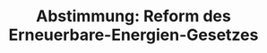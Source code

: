 ---
layout: abstimmung
title: "Abstimmung: Reform des Erneuerbare-Energien-Gesetzes"
categories:
 - Energie
 - Wirtschaft
tags:
 - Erneuerbare-Energien
 - Nachhaltigkeit
 - Umwelt
abstimmung:
 legislaturperiode: 18
 bundestagssitzung: 44
 abstimmung: 3
links:
 - title: https://www.bundestag.de/parlament/plenum/abstimmung/abstimmung?id=285
   url: https://www.bundestag.de/parlament/plenum/abstimmung/abstimmung?id=285
 - title: http://www.abgeordnetenwatch.de/novelle_des_eeg-1105-629.html
   url: http://www.abgeordnetenwatch.de/novelle_des_eeg-1105-629.html
data:
 - title: Abstimmungsergebnis 20140627_3-data.pdf
   url: /res/abstimmungsliste/20140627_3-data.pdf
 - title: Abstimmungsergebnis 20140627_3_xls-data.csv
   url: /res/abstimmungsliste/analyses/20140627_3_xls-data.csv
documents:
 - title: Drucksache 18/01304.pdf
   url: http://dip21.bundestag.de/dip21/btd/18/013/1801304.pdf
   local: /res/abstimmungsdaten/018-044-03/1801304.pdf
 - title: Drucksache 18/01573.pdf
   url: http://dip21.bundestag.de/dip21/btd/18/015/1801573.pdf
   local: /res/abstimmungsdaten/018-044-03/1801573.pdf
 - title: Drucksache 18/01891.pdf
   url: http://dip21.bundestag.de/dip21/btd/18/018/1801891.pdf
   local: /res/abstimmungsdaten/018-044-03/1801891.pdf
preview: |
     Deutscher Bundestag
    
     44. Sitzung des Deutschen Bundestages
     am Freitag, 27.Juni 2014
     Endgültiges Ergebnis der Namentlichen Abstimmung Nr. 3
    
     Gesetzentwurf der Bundesregierung
     Entwurf eines Gesetzes zur grundlegenden Reform des Erneuerbare-Energien-Gesetzes und
     zur Änderung weiterer Bestimmungen des Energiewirtschaftsrechts
     - Drucksachen 18/1304, 18/1573 und 18/1891 -
    
     Abgegebene Stimmen insgesamt:
    
     578
     53
    
     Nicht abgegebene Stimmen:
     Ja-Stimmen:
    
     447
    
     Nein-Stimmen:
    
     124
    
     Enthaltungen:
    
     7
    
     Ungültige:
    
     0
    
     Berlin, den 27.06.2014
    
     Beginn: 10:54
     Ende: 10:57
---